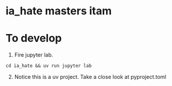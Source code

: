# ia_hate masters itam

# To develop

1. Fire jupyter lab. 

`cd ia_hate && uv run jupyter lab`

2. Notice this is a uv project. Take a close look at pyproject.toml
